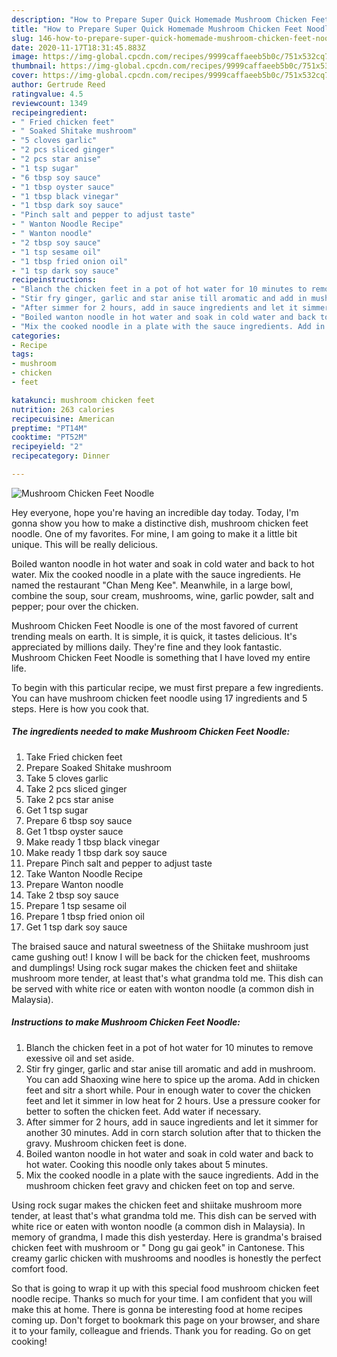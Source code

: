 ```yaml
---
description: "How to Prepare Super Quick Homemade Mushroom Chicken Feet Noodle"
title: "How to Prepare Super Quick Homemade Mushroom Chicken Feet Noodle"
slug: 146-how-to-prepare-super-quick-homemade-mushroom-chicken-feet-noodle
date: 2020-11-17T18:31:45.883Z
image: https://img-global.cpcdn.com/recipes/9999caffaeeb5b0c/751x532cq70/mushroom-chicken-feet-noodle-recipe-main-photo.jpg
thumbnail: https://img-global.cpcdn.com/recipes/9999caffaeeb5b0c/751x532cq70/mushroom-chicken-feet-noodle-recipe-main-photo.jpg
cover: https://img-global.cpcdn.com/recipes/9999caffaeeb5b0c/751x532cq70/mushroom-chicken-feet-noodle-recipe-main-photo.jpg
author: Gertrude Reed
ratingvalue: 4.5
reviewcount: 1349
recipeingredient:
- " Fried chicken feet"
- " Soaked Shitake mushroom"
- "5 cloves garlic"
- "2 pcs sliced ginger"
- "2 pcs star anise"
- "1 tsp sugar"
- "6 tbsp soy sauce"
- "1 tbsp oyster sauce"
- "1 tbsp black vinegar"
- "1 tbsp dark soy sauce"
- "Pinch salt and pepper to adjust taste"
- " Wanton Noodle Recipe"
- " Wanton noodle"
- "2 tbsp soy sauce"
- "1 tsp sesame oil"
- "1 tbsp fried onion oil"
- "1 tsp dark soy sauce"
recipeinstructions:
- "Blanch the chicken feet in a pot of hot water for 10 minutes to remove exessive oil and set aside."
- "Stir fry ginger, garlic and star anise till aromatic and add in mushroom. You can add Shaoxing wine here to spice up the aroma. Add in chicken feet and sitr a short while. Pour in enough water to cover the chicken feet and let it simmer in low heat for 2 hours. Use a pressure cooker for better to soften the chicken feet. Add water if necessary."
- "After simmer for 2 hours, add in sauce ingredients and let it simmer for another 30 minutes. Add in corn starch solution after that to thicken the gravy. Mushroom chicken feet is done."
- "Boiled wanton noodle in hot water and soak in cold water and back to hot water. Cooking this noodle only takes about 5 minutes."
- "Mix the cooked noodle in a plate with the sauce ingredients. Add in the mushroom chicken feet gravy and chicken feet on top and serve."
categories:
- Recipe
tags:
- mushroom
- chicken
- feet

katakunci: mushroom chicken feet 
nutrition: 263 calories
recipecuisine: American
preptime: "PT14M"
cooktime: "PT52M"
recipeyield: "2"
recipecategory: Dinner

---
```



![Mushroom Chicken Feet Noodle](https://img-global.cpcdn.com/recipes/9999caffaeeb5b0c/751x532cq70/mushroom-chicken-feet-noodle-recipe-main-photo.jpg)

Hey everyone, hope you're having an incredible day today. Today, I'm gonna show you how to make a distinctive dish, mushroom chicken feet noodle. One of my favorites. For mine, I am going to make it a little bit unique. This will be really delicious.

Boiled wanton noodle in hot water and soak in cold water and back to hot water. Mix the cooked noodle in a plate with the sauce ingredients. He named the restaurant &#34;Chan Meng Kee&#34;. Meanwhile, in a large bowl, combine the soup, sour cream, mushrooms, wine, garlic powder, salt and pepper; pour over the chicken.

Mushroom Chicken Feet Noodle is one of the most favored of current trending meals on earth. It is simple, it is quick, it tastes delicious. It's appreciated by millions daily. They're fine and they look fantastic. Mushroom Chicken Feet Noodle is something that I have loved my entire life.


To begin with this particular recipe, we must first prepare a few ingredients. You can have mushroom chicken feet noodle using 17 ingredients and 5 steps. Here is how you cook that.

<!--inarticleads1-->

##### The ingredients needed to make Mushroom Chicken Feet Noodle:

1. Take  Fried chicken feet
1. Prepare  Soaked Shitake mushroom
1. Take 5 cloves garlic
1. Take 2 pcs sliced ginger
1. Take 2 pcs star anise
1. Get 1 tsp sugar
1. Prepare 6 tbsp soy sauce
1. Get 1 tbsp oyster sauce
1. Make ready 1 tbsp black vinegar
1. Make ready 1 tbsp dark soy sauce
1. Prepare Pinch salt and pepper to adjust taste
1. Take  Wanton Noodle Recipe
1. Prepare  Wanton noodle
1. Take 2 tbsp soy sauce
1. Prepare 1 tsp sesame oil
1. Prepare 1 tbsp fried onion oil
1. Get 1 tsp dark soy sauce


The braised sauce and natural sweetness of the Shiitake mushroom just came gushing out! I know I will be back for the chicken feet, mushrooms and dumplings! Using rock sugar makes the chicken feet and shiitake mushroom more tender, at least that&#39;s what grandma told me. This dish can be served with white rice or eaten with wonton noodle (a common dish in Malaysia). 

<!--inarticleads2-->

##### Instructions to make Mushroom Chicken Feet Noodle:

1. Blanch the chicken feet in a pot of hot water for 10 minutes to remove exessive oil and set aside.
1. Stir fry ginger, garlic and star anise till aromatic and add in mushroom. You can add Shaoxing wine here to spice up the aroma. Add in chicken feet and sitr a short while. Pour in enough water to cover the chicken feet and let it simmer in low heat for 2 hours. Use a pressure cooker for better to soften the chicken feet. Add water if necessary.
1. After simmer for 2 hours, add in sauce ingredients and let it simmer for another 30 minutes. Add in corn starch solution after that to thicken the gravy. Mushroom chicken feet is done.
1. Boiled wanton noodle in hot water and soak in cold water and back to hot water. Cooking this noodle only takes about 5 minutes.
1. Mix the cooked noodle in a plate with the sauce ingredients. Add in the mushroom chicken feet gravy and chicken feet on top and serve.


Using rock sugar makes the chicken feet and shiitake mushroom more tender, at least that&#39;s what grandma told me. This dish can be served with white rice or eaten with wonton noodle (a common dish in Malaysia). In memory of grandma, I made this dish yesterday. Here is grandma&#39;s braised chicken feet with mushroom or &#34; Dong gu gai geok&#34; in Cantonese. This creamy garlic chicken with mushrooms and noodles is honestly the perfect comfort food. 

So that is going to wrap it up with this special food mushroom chicken feet noodle recipe. Thanks so much for your time. I am confident that you will make this at home. There is gonna be interesting food at home recipes coming up. Don't forget to bookmark this page on your browser, and share it to your family, colleague and friends. Thank you for reading. Go on get cooking!
